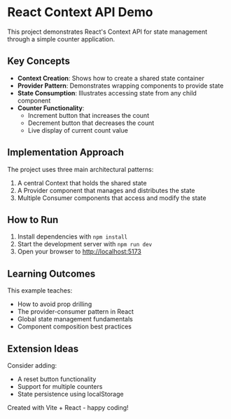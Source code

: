 # React Context API Demo

This project demonstrates React's Context API for state management through a simple counter application.

## Key Concepts

- **Context Creation**: Shows how to create a shared state container
- **Provider Pattern**: Demonstrates wrapping components to provide state
- **State Consumption**: Illustrates accessing state from any child component
- **Counter Functionality**:
  - Increment button that increases the count
  - Decrement button that decreases the count
  - Live display of current count value

## Implementation Approach

The project uses three main architectural patterns:
1. A central Context that holds the shared state
2. A Provider component that manages and distributes the state
3. Multiple Consumer components that access and modify the state

## How to Run

1. Install dependencies with `npm install`
2. Start the development server with `npm run dev`
3. Open your browser to [http://localhost:5173](http://localhost:5173)

## Learning Outcomes

This example teaches:
- How to avoid prop drilling
- The provider-consumer pattern in React
- Global state management fundamentals
- Component composition best practices

## Extension Ideas

Consider adding:
- A reset button functionality
- Support for multiple counters
- State persistence using localStorage

Created with Vite + React - happy coding!
